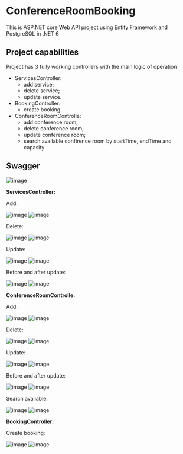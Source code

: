 # ConferenceRoomBooking
This is ASP.NET core Web API project using Entity Framework and PostgreSQL in .NET 6

## Project capabilities
Project has 3 fully working controllers with the main logic of operation
- ServicesController:
  - add service;
  - delete service;
  - update service.
- BookingController:
  - create booking.
- ConferenceRoomControlle:
  - add conference room;
  - delete conference room;
  - update conference room;
  - search available confirence room by startTime, endTime and capasity

## Swagger
![image](https://github.com/user-attachments/assets/5add2ace-b5b7-4119-95c8-bcb929c9ef6f)

**ServicesController:**

Add:

![image](https://github.com/user-attachments/assets/860520d5-8396-4824-8fc5-63a78304d0e2) ![image](https://github.com/user-attachments/assets/9ebf14e2-de91-4667-853e-62e53e4e1f17)

Delete:

![image](https://github.com/user-attachments/assets/7d4087f2-d4ed-43f7-8dcf-dbd03af6014d) ![image](https://github.com/user-attachments/assets/fd307c3e-b4d2-454d-b565-288a36be85a9)

Update:

![image](https://github.com/user-attachments/assets/7a6e4c28-464c-4b6a-a56e-38ab62642749) ![image](https://github.com/user-attachments/assets/0e7a86d6-bc69-4e91-bf8e-8baa539f8bdd)

Before and after update:

![image](https://github.com/user-attachments/assets/a59d340e-e62f-4e94-8974-61bd06b73f3c) ![image](https://github.com/user-attachments/assets/b80eb345-c617-46b7-8904-3eba89d6789b)

**ConferenceRoomControlle:**

Add:

![image](https://github.com/user-attachments/assets/2a2bfb61-a6ca-424f-b9a7-d98fac7335cb) ![image](https://github.com/user-attachments/assets/bc7e582f-bc1c-4942-aad1-d5edf80f54b0)

Delete:

![image](https://github.com/user-attachments/assets/a09e58be-e20b-4cd9-916f-2a9011aa23bb) ![image](https://github.com/user-attachments/assets/34de4777-c858-4672-a15d-57b3b6330b9c)

Update:

![image](https://github.com/user-attachments/assets/1826734e-de63-4ccd-9c37-781610a51ad6) ![image](https://github.com/user-attachments/assets/484fd1ab-6424-49c6-8f17-1df1083f5c0b)

Before and after update:

![image](https://github.com/user-attachments/assets/41ff5ce8-4d7c-4403-b7c6-d3c4e552d7f5) ![image](https://github.com/user-attachments/assets/651dd8a3-40f9-4f5c-ad3e-ecfcebe347dc)

Search available:

![image](https://github.com/user-attachments/assets/7f69607b-56ed-4f90-87b9-0d4d070089d9) ![image](https://github.com/user-attachments/assets/0e2bd131-2562-4678-bc16-0ddcb3618c25)

**BookingController:**

Create booking:

![image](https://github.com/user-attachments/assets/4ddb0f87-80c9-4241-9b1d-6b7dddf23231) ![image](https://github.com/user-attachments/assets/cff49c04-eb38-4b94-ae6e-89b2a4a3e731)



